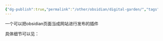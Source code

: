 ```yaml
---
{"dg-publish":true,"permalink":"/other/obsidian/digital-garden/","tags":"gardenEntry"}
---
```


一个可以把obsidian页面当成网站进行发布的插件

具体细节可以见：

